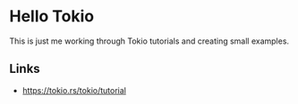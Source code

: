 # Hello Tokio

This is just me working through Tokio tutorials and creating small examples.

## Links

- https://tokio.rs/tokio/tutorial
